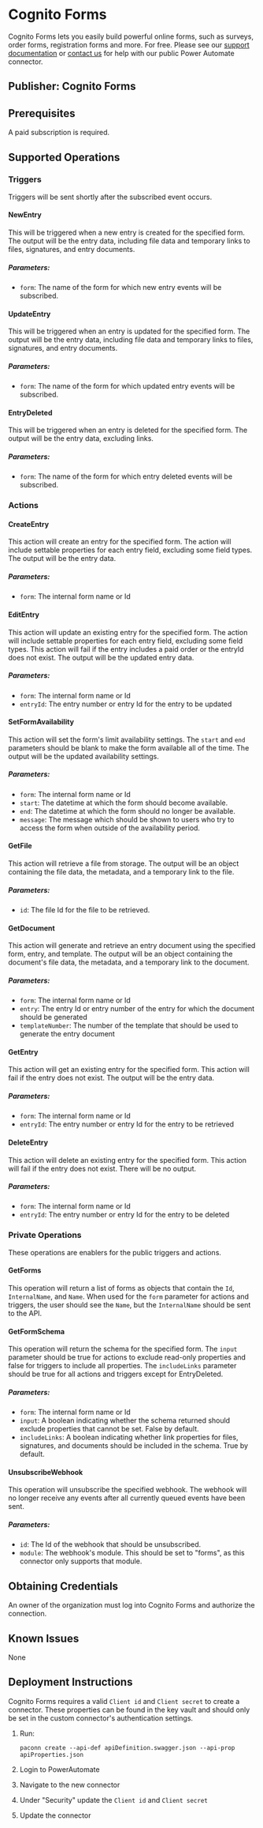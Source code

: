 # Cognito Forms
Cognito Forms lets you easily build powerful online forms, such as surveys, order forms, registration forms and more. For free.
Please see our [support documentation](https://www.cognitoforms.com/support/63/data-integration/microsoft-power-automate) 
or [contact us](https://www.cognitoforms.com/supportrequest/) for help with our public Power Automate connector.

## Publisher: Cognito Forms

## Prerequisites
A paid subscription is required.

## Supported Operations

### Triggers
Triggers will be sent shortly after the subscribed event occurs.

#### NewEntry

This will be triggered when a new entry is created for the specified form.
The output will be the entry data, including file data and temporary links to files, signatures, and entry documents.

##### Parameters:
- `form`: The name of the form for which new entry events will be subscribed.

#### UpdateEntry

This will be triggered when an entry is updated for the specified form.
The output will be the entry data, including file data and temporary links to files, signatures, and entry documents.

##### Parameters:
- `form`: The name of the form for which updated entry events will be subscribed.

#### EntryDeleted

This will be triggered when an entry is deleted for the specified form.
The output will be the entry data, excluding links.

##### Parameters:
- `form`: The name of the form for which entry deleted events will be subscribed.

### Actions

#### CreateEntry

This action will create an entry for the specified form.
The action will include settable properties for each entry field, excluding some field types.
The output will be the entry data.

##### Parameters:
- `form`: The internal form name or Id

#### EditEntry

This action will update an existing entry for the specified form.
The action will include settable properties for each entry field, excluding some field types.
This action will fail if the entry includes a paid order or the entryId does not exist.
The output will be the updated entry data.

##### Parameters:
- `form`: The internal form name or Id
- `entryId`: The entry number or entry Id for the entry to be updated

#### SetFormAvailability

This action will set the form's limit availability settings.
The `start` and `end` parameters should be blank to make the form available all of the time.
The output will be the updated availability settings.

##### Parameters:
- `form`: The internal form name or Id
- `start`: The datetime at which the form should become available.
- `end`: The datetime at which the form should no longer be available.
- `message`: The message which should be shown to users who try to access the form when outside of the availability period.

#### GetFile

This action will retrieve a file from storage.
The output will be an object containing the file data, the metadata, and a temporary link to the file.

##### Parameters:
- `id`: The file Id for the file to be retrieved.

#### GetDocument

This action will generate and retrieve an entry document using the specified form, entry, and template.
The output will be an object containing the document's file data, the metadata, and a temporary link to the document.

##### Parameters:
- `form`: The internal form name or Id
- `entry`: The entry Id or entry number of the entry for which the document should be generated
- `templateNumber`: The number of the template that should be used to generate the entry document

#### GetEntry

This action will get an existing entry for the specified form.
This action will fail if the entry does not exist.
The output will be the entry data.

##### Parameters:
- `form`: The internal form name or Id
- `entryId`: The entry number or entry Id for the entry to be retrieved

#### DeleteEntry

This action will delete an existing entry for the specified form.
This action will fail if the entry does not exist.
There will be no output.

##### Parameters:
- `form`: The internal form name or Id
- `entryId`: The entry number or entry Id for the entry to be deleted

### Private Operations

These operations are enablers for the public triggers and actions.

#### GetForms

This operation will return a list of forms as objects that contain the `Id`, `InternalName`, and `Name`.
When used for the `form` parameter for actions and triggers, the user should see the `Name`, 
but the `InternalName` should be sent to the API.

#### GetFormSchema

This operation will return the schema for the specified form.
The `input` parameter should be true for actions to exclude read-only properties and false for triggers to include all properties.
The `includeLinks` parameter should be true for all actions and triggers except for EntryDeleted.

##### Parameters:
- `form`: The internal form name or Id
- `input`: A boolean indicating whether the schema returned should exclude properties that cannot be set. False by default.
- `includeLinks`: A boolean indicating whether link properties for files, signatures, and documents should be included in the schema. True by default.

#### UnsubscribeWebhook

This operation will unsubscribe the specified webhook. The webhook will no longer receive any events after all currently
queued events have been sent.

##### Parameters:
- `id`: The Id of the webhook that should be unsubscribed.
- `module`: The webhook's module. This should be set to "forms", as this connector only supports that module.

## Obtaining Credentials
An owner of the organization must log into Cognito Forms and authorize the connection.

## Known Issues
None

## Deployment Instructions
Cognito Forms requires a valid `Client id` and `Client secret` to create a connector.
These properties can be found in the key vault and should only be set in the custom connector's authentication settings.

1. Run:
	```paconn
	paconn create --api-def apiDefinition.swagger.json --api-prop apiProperties.json
	```

2. Login to PowerAutomate
3. Navigate to the new connector
4. Under "Security" update the `Client id` and `Client secret`
5. Update the connector
